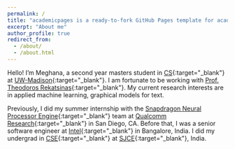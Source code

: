 ```yaml
---
permalink: /
title: "academicpages is a ready-to-fork GitHub Pages template for academic personal websites"
excerpt: "About me"
author_profile: true
redirect_from: 
  - /about/
  - /about.html
---
```


Hello! I’m Meghana, a second year masters student in [CS](https://www.cs.wisc.edu/){:target="_blank"} at [UW-Madison](https://www.wisc.edu/){:target="_blank"}. I am fortunate to be working with [Prof. Theodoros Rekatsinas](http://pages.cs.wisc.edu/~thodrek/){:target="_blank"}. My current research interests are in applied machine learning, graphical models for text.

Previously, I did my summer internship with the [Snapdragon Neural Processor Engine](https://developer.qualcomm.com/software/qualcomm-neural-processing-sdk){:target="_blank"} team at [Qualcomm Research](https://www.qualcomm.com/){:target="_blank"} in San Diego, CA. Before that, I was a senior software engineer at [Intel](https://www.intel.com/content/www/us/en/homepage.html){:target="_blank"} in Bangalore, India. I did my undergrad in [CSE](https://sjce.ac.in/dept/cs/){:target="_blank"} at [SJCE](https://sjce.ac.in/){:target="_blank"}, India.
